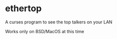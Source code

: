 ethertop
========

A curses program to see the top talkers on your LAN

Works only on BSD/MacOS at this time
